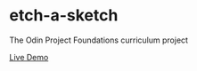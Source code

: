 # etch-a-sketch
The Odin Project Foundations curriculum project


<a href="https://kbly538.github.io/etch-a-sketch/"> Live Demo </a>
